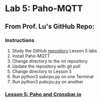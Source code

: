 # Lab 5: Paho-MQTT
## From Prof. Lu's GitHub Repo:
### Instructions
1. Study the GitHub [repository](https://github.com/kevinwlu/iot) Lesson 5 labs
2. Install Paho-MQTT
3. Change directory to the iot repository
4. Update the repository with git pull
5. Change directory to Lesson 5
6. Run python3 subcpu.py on one Terminal
7. Run python3 pubcpu.py on another
### [Lesson 5: Paho and Crossbar.io](lesson5/README.md)
